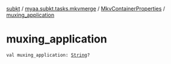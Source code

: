 [subkt](../../index.md) / [myaa.subkt.tasks.mkvmerge](../index.md) / [MkvContainerProperties](index.md) / [muxing_application](./muxing_application.md)

# muxing_application

`val muxing_application: `[`String`](https://kotlinlang.org/api/latest/jvm/stdlib/kotlin/-string/index.html)`?`